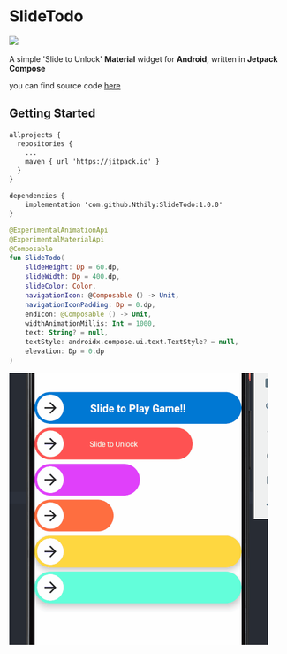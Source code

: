 # SlideTodo

[![](https://jitpack.io/v/Nthily/SlideTodo.svg)](https://jitpack.io/#Nthily/SlideTodo)

A simple 'Slide to Unlock' **Material** widget for **Android**, written in **Jetpack Compose**

you can find source code [here](https://github.com/Nthily/SlideTodo/blob/main/slidetodo/src/main/java/com/github/nthily/slidetodo/SlideTodo.kt)

## Getting Started

```
allprojects {
  repositories {
    ...
    maven { url 'https://jitpack.io' }
  }
}
```

``` 
dependencies {
    implementation 'com.github.Nthily:SlideTodo:1.0.0'
}
```

``` kotlin
@ExperimentalAnimationApi
@ExperimentalMaterialApi
@Composable
fun SlideTodo(
    slideHeight: Dp = 60.dp,
    slideWidth: Dp = 400.dp,
    slideColor: Color,
    navigationIcon: @Composable () -> Unit,
    navigationIconPadding: Dp = 0.dp,
    endIcon: @Composable () -> Unit,
    widthAnimationMillis: Int = 1000,
    text: String? = null,
    textStyle: androidx.compose.ui.text.TextStyle? = null,
    elevation: Dp = 0.dp
)
```

![](demoo.gif)
